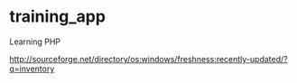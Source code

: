 training_app
============

Learning PHP



http://sourceforge.net/directory/os:windows/freshness:recently-updated/?q=inventory